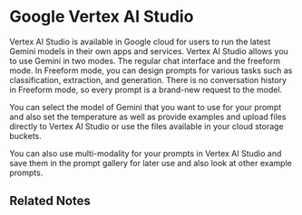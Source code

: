 # Google Vertex AI Studio

Vertex AI Studio is available in Google cloud for users to run the latest Gemini models in their own apps and services. Vertex AI Studio allows you to use Gemini in two modes. The regular chat interface and the freeform mode. In Freeform mode, you can design prompts for various tasks such as classification, extraction, and generation. There is no conversation history in Freeform mode, so every prompt is a brand-new request to the model.

You can select the model of Gemini that you want to use for your prompt and also set the temperature as well as provide examples and upload files directly to Vertex AI Studio or use the files available in your cloud storage buckets.

You can also use multi-modality for your prompts in Vertex AI Studio and save them in the prompt gallery for later use and also look at other example prompts.

## Related Notes